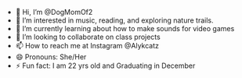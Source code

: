 - 👋 Hi, I’m @DogMomOf2
- 👀 I’m interested in music, reading, and exploring nature trails.
- 🌱 I’m currently learning about how to make sounds for video games
- 💞️ I’m looking to collaborate on class projects
- 📫 How to reach me at Instagram @Alykcatz 
- 😄 Pronouns: She/Her
- ⚡ Fun fact: I am 22 yrs old and Graduating in December

<!---
DogMomOf2/DogMomOf2 is a ✨ special ✨ repository because its `README.md` (this file) appears on your GitHub profile.
You can click the Preview link to take a look at your changes.
--->
